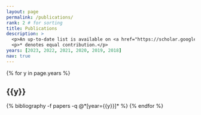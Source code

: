 ```yaml
---
layout: page
permalink: /publications/
rank: 2 # for sorting
title: Publications
description: >
  <p>An up-to-date list is available on <a href="https://scholar.google.com/citations?user=cn1k7gYAAAAJ">Google Scholar</a>.</p>
  <p>* denotes equal contribution.</p>
years: [2023, 2022, 2021, 2020, 2019, 2018]
nav: true
---
```


<div class="publications">

{% for y in page.years %}
  <h2 class="year">{{y}}</h2>
  {% bibliography -f papers -q @*[year={{y}}]* %}
{% endfor %}

</div>
